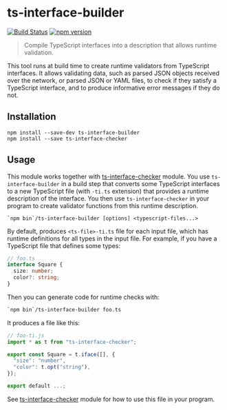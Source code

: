 # ts-interface-builder

[![Build Status](https://travis-ci.org/gristlabs/ts-interface-builder.svg?branch=master)](https://travis-ci.org/gristlabs/ts-interface-builder)
[![npm version](https://badge.fury.io/js/ts-interface-builder.svg)](https://badge.fury.io/js/ts-interface-builder)

> Compile TypeScript interfaces into a description that allows runtime validation.

This tool runs at build time to create runtime validators from TypeScript
interfaces. It allows validating data, such as parsed JSON objects received
over the network, or parsed JSON or YAML files, to check if they satisfy a
TypeScript interface, and to produce informative error messages if they do not.

## Installation

```
npm install --save-dev ts-interface-builder
npm install --save ts-interface-checker
```

## Usage

This module works together with [ts-interface-checker](https://github.com/gristlabs/ts-interface-checker) module. You use
`ts-interface-builder` in a build step that converts some TypeScript interfaces
to a new TypeScript file (with `-ti.ts` extension) that provides a runtime
description of the interface. You then use `ts-interface-checker` in your
program to create validator functions from this runtime description.

```
`npm bin`/ts-interface-builder [options] <typescript-files...>
```

By default, produces `<ts-file>-ti.ts` file for each input file, which has
runtime definitions for all types in the input file. For example, if you have a
TypeScript file that defines some types:

```typescript
// foo.ts
interface Square {
  size: number;
  color?: string;
}
```

Then you can generate code for runtime checks with:
```bash
`npm bin`/ts-interface-builder foo.ts
```

It produces a file like this:
```typescript
// foo-ti.js
import * as t from "ts-interface-checker";

export const Square = t.iface([], {
  "size": "number",
  "color": t.opt("string"),
});

export default ...;
```

See [ts-interface-checker](https://github.com/gristlabs/ts-interface-checker) module for how to use this file in your program.
